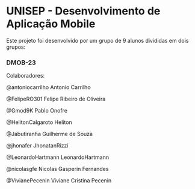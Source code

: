 # UNISEP - Desenvolvimento de Aplicação Mobile

Este projeto foi desenvolvido por um grupo de 9 alunos divididas em dois grupos:

### DMOB-23

Colaboradores:

@antoniocarrilho
Antonio Carrilho

@FelipeRO301
Felipe Ribeiro de Oliveira

@Gmod9K
Pablo Onofre

@HelitonCalgaroto
Heliton

@Jabutiranha
Guilherme de Souza

@jhonafer
JhonatanRizzi

@LeonardoHartmann
LeonardoHartmann

@nicolasgfe
Nicolas Gasperin Fernandes

@VivianePecenin
Viviane Cristina Pecenin


